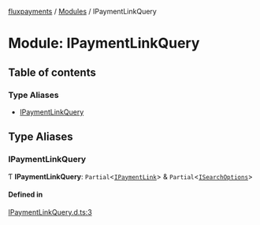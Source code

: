 [fluxpayments](../README.md) / [Modules](../modules.md) / IPaymentLinkQuery

# Module: IPaymentLinkQuery

## Table of contents

### Type Aliases

- [IPaymentLinkQuery](IPaymentLinkQuery.md#ipaymentlinkquery)

## Type Aliases

### IPaymentLinkQuery

Ƭ **IPaymentLinkQuery**: `Partial`\<[`IPaymentLink`](../interfaces/IPaymentLink.IPaymentLink.md)\> & `Partial`\<[`ISearchOptions`](../interfaces/ISearchOptions.ISearchOptions.md)\>

#### Defined in

[IPaymentLinkQuery.d.ts:3](https://github.com/fluxpayments1/fluxpayments_api_ts/blob/2772c747e214a3cab637ab4d18a9d6944f43ee64/src/types/flux_types/IPaymentLinkQuery.d.ts#L3)
